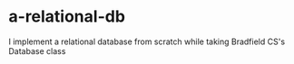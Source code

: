# a-relational-db
I implement a relational database from scratch while taking Bradfield CS's Database class
